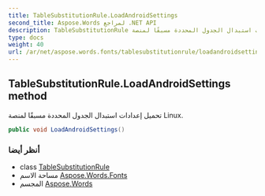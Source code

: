 ```yaml
---
title: TableSubstitutionRule.LoadAndroidSettings
second_title: Aspose.Words لمراجع .NET API
description: TableSubstitutionRule طريقة. تحميل إعدادات استبدال الجدول المحددة مسبقًا لمنصة Linux.
type: docs
weight: 40
url: /ar/net/aspose.words.fonts/tablesubstitutionrule/loadandroidsettings/
---
```

## TableSubstitutionRule.LoadAndroidSettings method

تحميل إعدادات استبدال الجدول المحددة مسبقًا لمنصة Linux.

```csharp
public void LoadAndroidSettings()
```

### أنظر أيضا

* class [TableSubstitutionRule](../)
* مساحة الاسم [Aspose.Words.Fonts](../../tablesubstitutionrule/)
* المجسم [Aspose.Words](../../../)


